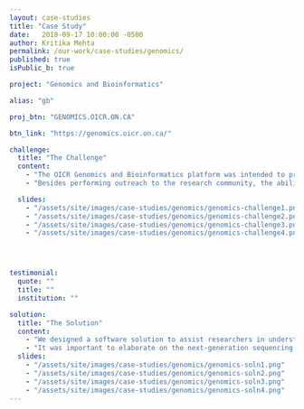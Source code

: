```yaml
---
layout: case-studies
title: "Case Study"
date:   2018-09-17 10:00:00 -0500
author: Kritika Mehta
permalink: /our-work/case-studies/genomics/
published: true
isPublic_b: true

project: "Genomics and Bioinformatics"

alias: "gb"

proj_btn: "GENOMICS.OICR.ON.CA"

btn_link: "https://genomics.oicr.on.ca/"

challenge:
  title: "The Challenge"
  content:
    - "The OICR Genomics and Bioinformatics platform was intended to provide large-scale cancer genomics capabilities to researchers in Ontario and beyond. A strong web-based presence was required to engage potential customers and motivate them to reach out and partner with OICR."
    - "Besides performing outreach to the research community, the abilities of the OICR Genomics and GSI teams also needed to be simultaneously showcased. The goal was to help users navigate the specialised genomic products while informing and assuring them of the competence of OICR genomics research experts."

  slides:
    - "/assets/site/images/case-studies/genomics/genomics-challenge1.png"
    - "/assets/site/images/case-studies/genomics/genomics-challenge2.png"
    - "/assets/site/images/case-studies/genomics/genomics-challenge3.png"
    - "/assets/site/images/case-studies/genomics/genomics-challenge4.png"




testimonial:
  quote: ""
  title: ""
  institution: ""

solution:
  title: "The Solution"
  content:
    - "We designed a software solution to assist researchers in understanding the services, capabilities, and genomic products offered by OICR Genomics to the community. The expertise and high quality of the services was demonstrated by highlighting the key strengths of the team. The professionalism and in-depth knowledge of the team was captured through strong information design principles to ensure credibility."
    - "It was important to elaborate on the next-generation sequencing through detailed pages to encourage collaboration. The needs of the users were given paramount importance by revolving the site content around solving problems for scientists. By focusing on the benefits of working with OICR Genomics, the website aimed to set the platform apart as an area of advanced expertise."
  slides:
    - "/assets/site/images/case-studies/genomics/genomics-soln1.png"
    - "/assets/site/images/case-studies/genomics/genomics-soln2.png"
    - "/assets/site/images/case-studies/genomics/genomics-soln3.png"
    - "/assets/site/images/case-studies/genomics/genomics-soln4.png"
---
```

